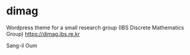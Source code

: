 # dimag
Wordpress theme for a small research group (IBS Discrete Mathematics Group)
https://dimag.ibs.re.kr

Sang-il Oum



